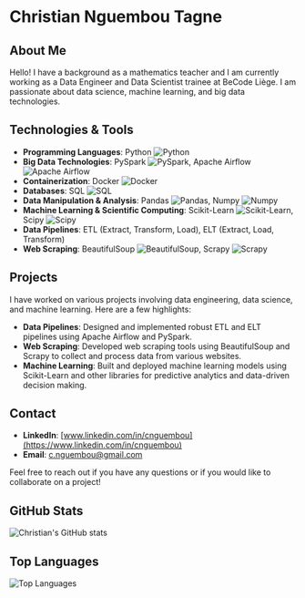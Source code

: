 # Christian Nguembou Tagne

## About Me
Hello! I have a background as a mathematics teacher and I am currently working as a Data Engineer and Data Scientist trainee at BeCode Liège. I am passionate about data science, machine learning, and big data technologies.

## Technologies & Tools
- **Programming Languages**: Python ![Python](https://img.shields.io/badge/-Python-3776AB?logo=python&logoColor=white)
- **Big Data Technologies**: PySpark ![PySpark](https://img.shields.io/badge/-PySpark-E25A1C?logo=apache-spark&logoColor=white), Apache Airflow ![Apache Airflow](https://img.shields.io/badge/-Apache%20Airflow-017CEE?logo=apache-airflow&logoColor=white)
- **Containerization**: Docker ![Docker](https://img.shields.io/badge/-Docker-2496ED?logo=docker&logoColor=white)
- **Databases**: SQL ![SQL](https://img.shields.io/badge/-SQL-4479A1?logo=postgresql&logoColor=white)
- **Data Manipulation & Analysis**: Pandas ![Pandas](https://img.shields.io/badge/-Pandas-150458?logo=pandas&logoColor=white), Numpy ![Numpy](https://img.shields.io/badge/-Numpy-013243?logo=numpy&logoColor=white)
- **Machine Learning & Scientific Computing**: Scikit-Learn ![Scikit-Learn](https://img.shields.io/badge/-Scikit--Learn-F7931E?logo=scikit-learn&logoColor=white), Scipy ![Scipy](https://img.shields.io/badge/-Scipy-8CAAE6?logo=scipy&logoColor=white)
- **Data Pipelines**: ETL (Extract, Transform, Load), ELT (Extract, Load, Transform)
- **Web Scraping**: BeautifulSoup ![BeautifulSoup](https://img.shields.io/badge/-BeautifulSoup-4B8BBE?logo=python&logoColor=white), Scrapy ![Scrapy](https://img.shields.io/badge/-Scrapy-48A647?logo=scrapy&logoColor=white)

## Projects
I have worked on various projects involving data engineering, data science, and machine learning. Here are a few highlights:

- **Data Pipelines**: Designed and implemented robust ETL and ELT pipelines using Apache Airflow and PySpark.
- **Web Scraping**: Developed web scraping tools using BeautifulSoup and Scrapy to collect and process data from various websites.
- **Machine Learning**: Built and deployed machine learning models using Scikit-Learn and other libraries for predictive analytics and data-driven decision making.

## Contact
- **LinkedIn**: [www.linkedin.com/in/cnguembou](https://www.linkedin.com/in/cnguembou)
- **Email**: [c.nguembou@gmail.com](mailto:c.nguembou@gmail.com)

Feel free to reach out if you have any questions or if you would like to collaborate on a project!

## GitHub Stats
![Christian's GitHub stats](https://github-readme-stats.vercel.app/api?username=ChristianValery&show_icons=true&theme=radical)

## Top Languages
![Top Languages](https://github-readme-stats.vercel.app/api/top-langs/?username=ChristianValery&layout=compact&theme=radical)
